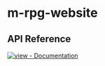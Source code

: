 # m-rpg-website

## API Reference

[![view - Documentation](https://img.shields.io/badge/view-Documentation-blue?style=for-the-badge)](https://majkus522.github.io/m-rpg-docs/ 'Go to project documentation')
